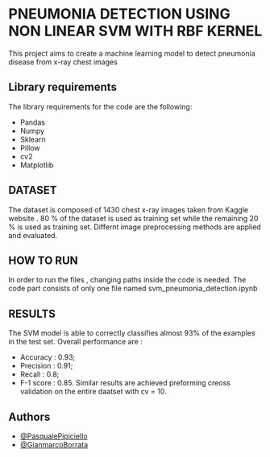 
# PNEUMONIA DETECTION USING NON LINEAR SVM WITH RBF KERNEL

This project aims to create a machine learning model to detect pneumonia disease from x-ray chest images


## Library requirements
The library requirements for the code are the following:

- Pandas
- Numpy
- Sklearn
- Pillow
- cv2
- Matplotlib



## DATASET

The dataset is composed of 1430 chest x-ray images taken from Kaggle website . 80 % of the dataset is used as training set while the remaining 20 % is used as training set. Differnt image preprocessing methods are applied and evaluated.


## HOW TO RUN
In order to run the files , changing paths inside the code is needed. The code part consists of only one file named svm_pneumonia_detection.ipynb

## RESULTS
The SVM model is able to correctly classifies almost 93% of the examples in the test set. Overall performance are :
- Accuracy : 0.93;
- Precision : 0.91;
- Recall :  0.8;
- F-1 score  : 0.85.
Similar results are achieved preforming creoss validation on the entire daatset with cv = 10.
## Authors

- [@PasqualePipiciello](https://github.com/PasqualePipiciello)
- [@GianmarcoBorrata](https://github.com/GianmarcoBorrata)

